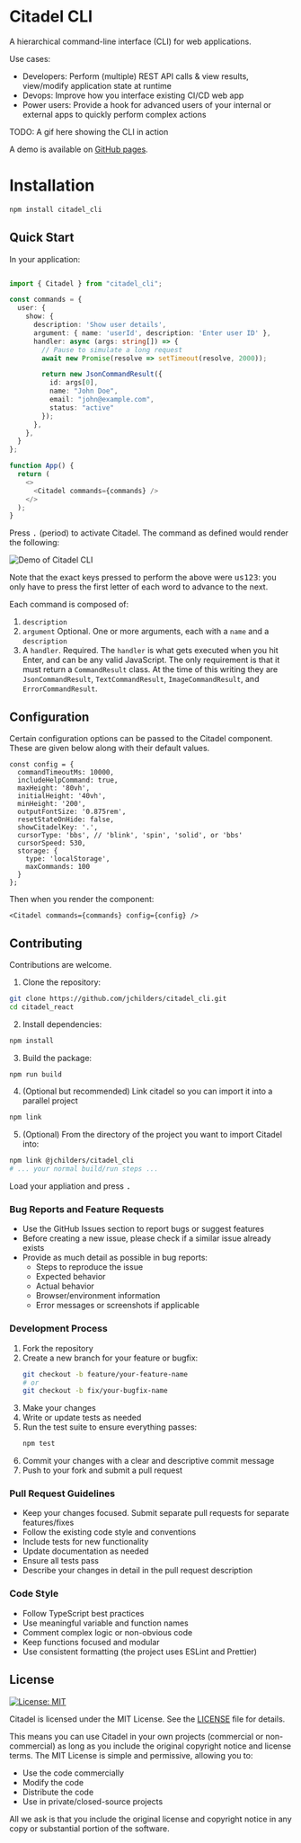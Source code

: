 # Citadel CLI

A hierarchical command-line interface (CLI) for web applications.

Use cases:

- Developers: Perform (multiple) REST API calls & view results, view/modify
  application state at runtime
- Devops: Improve how you interface existing CI/CD web app
- Power users: Provide a hook for advanced users of your internal or external
  apps to quickly perform complex actions

TODO: A gif here showing the CLI in action

A demo is available on [GitHub pages](https://codesandbox.io/p/sandbox/m32qkc).

# Installation

```bash
npm install citadel_cli
```

## Quick Start

In your application:

```typescript

import { Citadel } from "citadel_cli";

const commands = {
  user: {
    show: {
      description: 'Show user details',
      argument: { name: 'userId', description: 'Enter user ID' },
      handler: async (args: string[]) => {
        // Pause to simulate a long request
        await new Promise(resolve => setTimeout(resolve, 2000));

        return new JsonCommandResult({
          id: args[0],
          name: "John Doe",
          email: "john@example.com",
          status: "active"
        });
      },
    },
  }
};

function App() {
  return (
    <>
      <Citadel commands={commands} />
    </>
  );
}
```

Press <kbd>.</kbd> (period) to activate Citadel. The command as defined would render the following:

![Demo of Citadel CLI](https://github.com/user-attachments/assets/b64da0f7-a4a0-4f76-bc03-c0e40c0e14e5)

Note that the exact keys pressed to perform the above were <kbd>us123</kbd>: you only have to press the first letter of each word to advance to the next. 

Each command is composed of:
1. `description`
2. `argument` Optional. One or more arguments, each with a `name` and a `description`
3. A `handler`. Required. The `handler` is what gets executed when you hit Enter, and can be any valid JavaScript. The only requirement is that it must return a `CommandResult` class. At the time of this writing they are `JsonCommandResult`, `TextCommandResult`, `ImageCommandResult`, and `ErrorCommandResult`.

## Configuration

Certain configuration options can be passed to the Citadel component. These are given below along with their default values.

```
const config = {
  commandTimeoutMs: 10000,
  includeHelpCommand: true,
  maxHeight: '80vh',
  initialHeight: '40vh',
  minHeight: '200',
  outputFontSize: '0.875rem',
  resetStateOnHide: false,
  showCitadelKey: '.',
  cursorType: 'bbs', // 'blink', 'spin', 'solid', or 'bbs'
  cursorSpeed: 530,
  storage: {
    type: 'localStorage',
    maxCommands: 100
  }
};
```

Then when you render the component:

```
<Citadel commands={commands} config={config} />
```

## Contributing

Contributions are welcome.

1. Clone the repository:
```bash
git clone https://github.com/jchilders/citadel_cli.git
cd citadel_react
```

2. Install dependencies:
```bash
npm install
```

3. Build the package:
```bash
npm run build
```

4. (Optional but recommended) Link citadel so you can import it into a parallel project
```bash
npm link
```

5. (Optional) From the directory of the project you want to import Citadel into:
```bash
npm link @jchilders/citadel_cli
# ... your normal build/run steps ...
```

Load your appliation and press <kbd>.</kbd>

### Bug Reports and Feature Requests

- Use the GitHub Issues section to report bugs or suggest features
- Before creating a new issue, please check if a similar issue already exists
- Provide as much detail as possible in bug reports:
  - Steps to reproduce the issue
  - Expected behavior
  - Actual behavior
  - Browser/environment information
  - Error messages or screenshots if applicable

### Development Process

1. Fork the repository
2. Create a new branch for your feature or bugfix:
   ```bash
   git checkout -b feature/your-feature-name
   # or
   git checkout -b fix/your-bugfix-name
   ```
3. Make your changes
4. Write or update tests as needed
5. Run the test suite to ensure everything passes:
   ```bash
   npm test
   ```
6. Commit your changes with a clear and descriptive commit message
7. Push to your fork and submit a pull request

### Pull Request Guidelines

- Keep your changes focused. Submit separate pull requests for separate features/fixes
- Follow the existing code style and conventions
- Include tests for new functionality
- Update documentation as needed
- Ensure all tests pass
- Describe your changes in detail in the pull request description

### Code Style

- Follow TypeScript best practices
- Use meaningful variable and function names
- Comment complex logic or non-obvious code
- Keep functions focused and modular
- Use consistent formatting (the project uses ESLint and Prettier)

## License

[![License: MIT](https://img.shields.io/badge/License-MIT-yellow.svg)](https://opensource.org/licenses/MIT)

Citadel is licensed under the MIT License. See the [LICENSE](LICENSE) file for details.

This means you can use Citadel in your own projects (commercial or non-commercial) as long as you include the original copyright notice and license terms. The MIT License is simple and permissive, allowing you to:

- Use the code commercially
- Modify the code
- Distribute the code
- Use in private/closed-source projects

All we ask is that you include the original license and copyright notice in any copy or substantial portion of the software.
